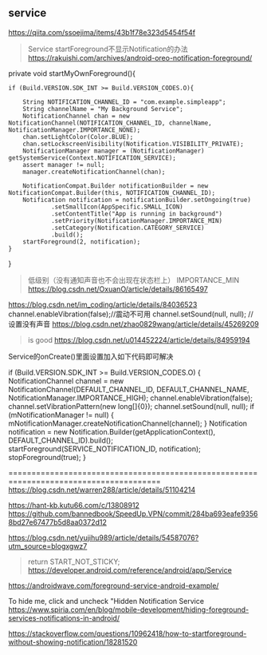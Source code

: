 ## service
https://qiita.com/ssoejima/items/43b1f78e323d5454f54f

>Service startForeground不显示Notification的办法
https://rakuishi.com/archives/android-oreo-notification-foreground/

private void startMyOwnForeground(){

    if (Build.VERSION.SDK_INT >= Build.VERSION_CODES.O){

        String NOTIFICATION_CHANNEL_ID = "com.example.simpleapp";
        String channelName = "My Background Service";
        NotificationChannel chan = new NotificationChannel(NOTIFICATION_CHANNEL_ID, channelName, NotificationManager.IMPORTANCE_NONE);
        chan.setLightColor(Color.BLUE);
        chan.setLockscreenVisibility(Notification.VISIBILITY_PRIVATE);
        NotificationManager manager = (NotificationManager) getSystemService(Context.NOTIFICATION_SERVICE);
        assert manager != null;
        manager.createNotificationChannel(chan);

        NotificationCompat.Builder notificationBuilder = new NotificationCompat.Builder(this, NOTIFICATION_CHANNEL_ID);
        Notification notification = notificationBuilder.setOngoing(true)
                .setSmallIcon(AppSpecific.SMALL_ICON)
                .setContentTitle("App is running in background")
                .setPriority(NotificationManager.IMPORTANCE_MIN)
                .setCategory(Notification.CATEGORY_SERVICE)
                .build();
        startForeground(2, notification);
    }
}


>低级别（没有通知声音也不会出现在状态栏上）	IMPORTANCE_MIN
https://blog.csdn.net/OxuanO/article/details/86165497

https://blog.csdn.net/im_coding/article/details/84036523
channel.enableVibration(false);//震动不可用
channel.setSound(null, null); //设置没有声音
https://blog.csdn.net/zhao0829wang/article/details/45269209

>is good
https://blog.csdn.net/u014452224/article/details/84959194

Service的onCreate()里面设置加入如下代码即可解决

if (Build.VERSION.SDK_INT >= Build.VERSION_CODES.O) {
NotificationChannel channel = new NotificationChannel(DEFAULT_CHANNEL_ID, DEFAULT_CHANNEL_NAME, NotificationManager.IMPORTANCE_HIGH);
channel.enableVibration(false);
channel.setVibrationPattern(new long[]{0});
channel.setSound(null, null);
if (mNotificationManager != null) {
mNotificationManager.createNotificationChannel(channel);
}
Notification notification = new Notification.Builder(getApplicationContext(), DEFAULT_CHANNEL_ID).build();
startForeground(SERVICE_NOTIFICATION_ID, notification);
stopForeground(true);
}

=======================================================================================
https://blog.csdn.net/warren288/article/details/51104214

https://hant-kb.kutu66.com/c/13808912
https://github.com/bannedbook/SpeedUp.VPN/commit/284ba693eafe93568bd27e67477b5d8aa0372d12

https://blog.csdn.net/yujihu989/article/details/54587076?utm_source=blogxgwz7


> return START_NOT_STICKY;
https://developer.android.com/reference/android/app/Service

https://androidwave.com/foreground-service-android-example/

To hide me, click and uncheck \"Hidden Notification Service\
https://www.spiria.com/en/blog/mobile-development/hiding-foreground-services-notifications-in-android/

https://stackoverflow.com/questions/10962418/how-to-startforeground-without-showing-notification/18281520
